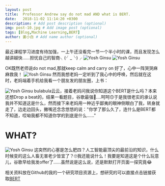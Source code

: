 ```yaml
---
layout: post
title:  Professor Andrew say do not mad AND what is BERT.
date:   2018-11-02 11:14:20 +0300
description: # Add post description (optional)
img: post-10.jpg # Add image post (optional)
tags: [Blog,Machine Learning,BERT]
author: 姜小白 # Add name author (optional)
---
```

最近课程学习进度有待加强，一上午还没看完一节一个半小时的课，而且发现怎么越讲越快......担忧自己的智商╮(╯_╰)╭
![Yosh Ginsu]({{site.baseurl}}/assets/img/picpost10/madatme.jpg)
![Yosh Ginsu]({{site.baseurl}}/assets/img/picpost10/somuchthings.jpg)

OK既然老师说do not mad,那就keep calm and carry on 好了，心中一阵哭哭麻麻救我！
![Yosh Ginsu]({{site.baseurl}}/assets/img/eathand.jpg)
然而我想老妈一定听到了我心中的呼唤，然后就在这时，老妈端着手机给我看一个朋友发的朋友圈，上书：

![Yosh Ginsu]({{site.baseurl}}/assets/img/picpost10/bert.jpg)
bulabula云云，接着老妈问我说你知道这个BERT是什么吗？本来还想Drop a beat的，结果一看题目，谷歌最强💪....呵呵🙃于是我很老实的承认说我并不知道这是什么，然而接下来老妈用一种近乎鄙夷的眼神侧眼白了我，转身就走了，边走边回头，撇嘴还念念悠悠的说："你学了那么久了，连什么是BERT都不知道，哎呦我都不知道你学的到底是什么......"

WHAT?
====
![Yosh Ginsu]({{site.baseurl}}/assets/img/xinsai.jpg)
这突然的心塞是怎么肥四？人工智能最顶尖的最前沿的知识，什么时候变的这么人畜无害老少皆宜了？🙄我还能说什么！我要是知道这是个什么玩意儿，谷歌早给我发offer了......虽然说是这么说，还是默默打开页面一探究竟😂

相关资料放在Github的我的一个研究项目资源上，想研究的可以直接点击链接获取[BERT](https://github.com/Machine-Learning-Research/bert)